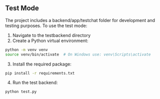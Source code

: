 ## Test Mode

The project includes a backend/app/testchat folder  for development and testing purposes. To use the test mode:

1. Navigate to the testbackend directory
2. Create a Python virtual environment:
```bash
python -m venv venv
source venv/bin/activate  # On Windows use: venv\Scripts\activate
```
3. Install the required package:
```bash
pip install -r requirements.txt
```
4. Run the test backend:
```bash
python test.py
```
